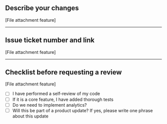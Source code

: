 ## Describe your changes

[File attachment feature]

---

## Issue ticket number and link

[File attachment feature]

---

## Checklist before requesting a review

[File attachment feature]

- [ ] I have performed a self-review of my code
- [ ] If it is a core feature, I have added thorough tests
- [ ] Do we need to implement analytics?
- [ ] Will this be part of a product update? If yes, please write one phrase about this update
